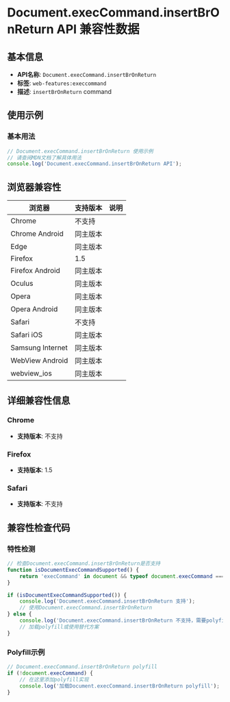 # Document.execCommand.insertBrOnReturn API 兼容性数据

## 基本信息

- **API名称**: `Document.execCommand.insertBrOnReturn`
- **标签**: `web-features:execcommand`
- **描述**: `insertBrOnReturn` command

## 使用示例

### 基本用法

```javascript
// Document.execCommand.insertBrOnReturn 使用示例
// 请查阅MDN文档了解具体用法
console.log('Document.execCommand.insertBrOnReturn API');
```

## 浏览器兼容性

| 浏览器 | 支持版本 | 说明 |
|--------|----------|------|
| Chrome | 不支持 |  |
| Chrome Android | 同主版本 |  |
| Edge | 同主版本 |  |
| Firefox | 1.5 |  |
| Firefox Android | 同主版本 |  |
| Oculus | 同主版本 |  |
| Opera | 同主版本 |  |
| Opera Android | 同主版本 |  |
| Safari | 不支持 |  |
| Safari iOS | 同主版本 |  |
| Samsung Internet | 同主版本 |  |
| WebView Android | 同主版本 |  |
| webview_ios | 同主版本 |  |

## 详细兼容性信息

### Chrome

- **支持版本**: 不支持

### Firefox

- **支持版本**: 1.5

### Safari

- **支持版本**: 不支持

## 兼容性检查代码

### 特性检测

```javascript
// 检查Document.execCommand.insertBrOnReturn是否支持
function isDocumentExecCommandSupported() {
    return 'execCommand' in document && typeof document.execCommand === 'function';
}

if (isDocumentExecCommandSupported()) {
    console.log('Document.execCommand.insertBrOnReturn 支持');
    // 使用Document.execCommand.insertBrOnReturn
} else {
    console.log('Document.execCommand.insertBrOnReturn 不支持，需要polyfill');
    // 加载polyfill或使用替代方案
}
```

### Polyfill示例

```javascript
// Document.execCommand.insertBrOnReturn polyfill
if (!document.execCommand) {
    // 在这里添加polyfill实现
    console.log('加载Document.execCommand.insertBrOnReturn polyfill');
}
```

